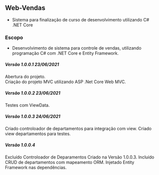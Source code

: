 ## Web-Vendas
- Sistema para finalização de curso de desenvolvimento utilizando C# .NET Core  

### Escopo  
- Desenvolvimento de sistema para controle de vendas, utilizando programação C# com .NET Core e Entity Framework.  


##### Versão 1.0.0.1 23/06/2021
Abertura do projeto.  
Criação do projeto MVC utilizando ASP .Net Core Web MVC.  

##### Versão 1.0.0.2 23/06/2021 
Testes com ViewData.  


##### Versão 1.0.0.3 24/06/2021
Criado controloador de departamentos para integração com view. Criado view departamentos para testes.  


##### Versão 1.0.0.4  
Excluído Controloador de Deparamentos Criado na Versão 1.0.0.3. Incluído CRUD de departamentos com mapeamento ORM. Injetado Entity Framework nas dependências.  
